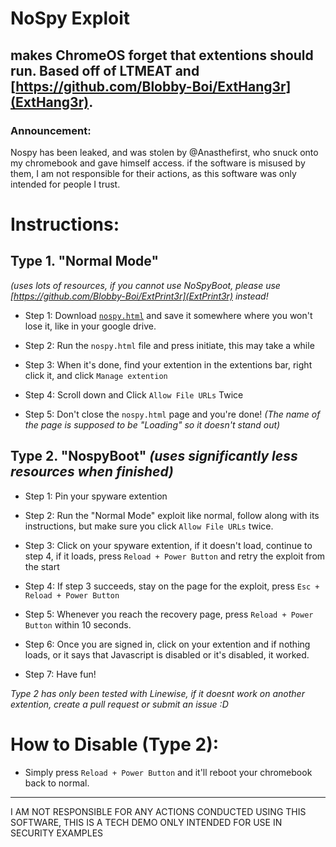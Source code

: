 # NoSpy Exploit
makes ChromeOS forget that extentions should run.
Based off of **LTMEAT** and [https://github.com/Blobby-Boi/ExtHang3r](ExtHang3r). 
-------
### Announcement:
Nospy has been leaked, and was stolen by @Anasthefirst, who snuck onto my chromebook and gave himself access. if the software is misused by them, I am not responsible for their actions, as this software was only intended for people I trust.
#
# Instructions:

## Type 1. "Normal Mode" 
*(uses lots of resources, if you cannot use NoSpyBoot, please use [https://github.com/Blobby-Boi/ExtPrint3r](ExtPrint3r) instead!*
* Step 1: Download [`nospy.html`](https://github.com/dmdtutorials-com/NoSpy/blob/main/nospy.html) and save it somewhere where you won't lose it, like in your google drive.

* Step 2: Run the `nospy.html` file and press initiate, this may take a while

* Step 3: When it's done, find your extention in the extentions bar, right click it, and click `Manage extention`

* Step 4: Scroll down and Click `Allow File URLs` Twice

* Step 5: Don't close the `nospy.html` page and you're done! *(The name of the page is supposed to be "Loading" so it doesn't stand out)*
  
## Type 2. "NospyBoot" *(uses significantly less resources when finished)*

* Step 1: Pin your spyware extention

* Step 2: Run the "Normal Mode" exploit like normal, follow along with its instructions, but make sure you click `Allow File URLs` twice.

* Step 3: Click on your spyware extention, if it doesn't load, continue to step 4, if it loads, press `Reload + Power Button` and retry the exploit from the start

* Step 4: If step 3 succeeds, stay on the page for the exploit, press ` Esc + Reload + Power Button `

* Step 5: Whenever you reach the recovery page, press ` Reload + Power Button ` within 10 seconds.

* Step 6: Once you are signed in, click on your extention and if nothing loads, or it says that Javascript is disabled or it's disabled, it worked.

* Step 7: Have fun!



*Type 2 has only been tested with Linewise, if it doesnt work on another extention, create a pull request or submit an issue :D*


# How to Disable (Type 2):
- Simply press `Reload + Power Button` and it'll reboot your chromebook back to normal.


-----------------
I AM NOT RESPONSIBLE FOR ANY ACTIONS CONDUCTED USING THIS SOFTWARE, THIS IS A TECH DEMO ONLY INTENDED FOR USE IN SECURITY EXAMPLES
